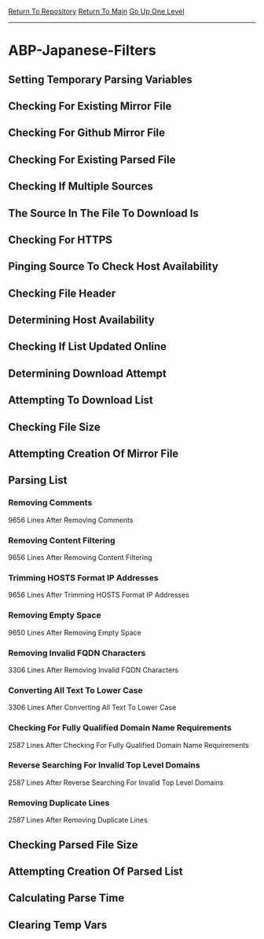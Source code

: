 [Return To Repository](https://github.com/deathbybandaid/piholeparser/)
[Return To Main](https://github.com/deathbybandaid/piholeparser/blob/master/RecentRunLogs/Mainlog.md)
[Go Up One Level](https://github.com/deathbybandaid/piholeparser/blob/master/RecentRunLogs/TopLevelScripts/30-Processing-External-Blacklists.md)
____________________________________
# ABP-Japanese-Filters
## Setting Temporary Parsing Variables
## Checking For Existing Mirror File
## Checking For Github Mirror File
## Checking For Existing Parsed File
## Checking If Multiple Sources
## The Source In The File To Download Is
## Checking For HTTPS
## Pinging Source To Check Host Availability
## Checking File Header
## Determining Host Availability
## Checking If List Updated Online
## Determining Download Attempt
## Attempting To Download List
## Checking File Size
## Attempting Creation Of Mirror File
## Parsing List
### Removing Comments
9656 Lines After Removing Comments
### Removing Content Filtering
9656 Lines After Removing Content Filtering
### Trimming HOSTS Format IP Addresses
9656 Lines After Trimming HOSTS Format IP Addresses
### Removing Empty Space
9650 Lines After Removing Empty Space
### Removing Invalid FQDN Characters
3306 Lines After Removing Invalid FQDN Characters
### Converting All Text To Lower Case
3306 Lines After Converting All Text To Lower Case
### Checking For Fully Qualified Domain Name Requirements
2587 Lines After Checking For Fully Qualified Domain Name Requirements
### Reverse Searching For Invalid Top Level Domains
2587 Lines After Reverse Searching For Invalid Top Level Domains
### Removing Duplicate Lines
2587 Lines After Removing Duplicate Lines
## Checking Parsed File Size
## Attempting Creation Of Parsed List
## Calculating Parse Time
## Clearing Temp Vars
